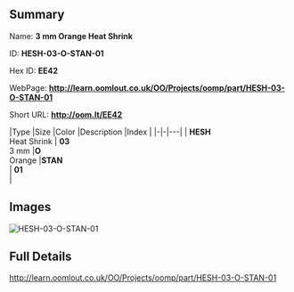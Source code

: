 

## Summary
 
Name: __3 mm Orange Heat Shrink__

ID: __HESH-03-O-STAN-01__

Hex ID: __EE42__

WebPage: __http://learn.oomlout.co.uk/OO/Projects/oomp/part/HESH-03-O-STAN-01__

Short URL: __http://oom.lt/EE42__


|Type   |Size   |Color   |Description   |Index   |
|-|-|---|
| __HESH__ <br>Heat Shrink  | __03__<br>3 mm   |__O__<br>Orange    |__STAN__<br>    | __01__<br>  |


## Images
![HESH-03-O-STAN-01](http://oomlout.com/oomp-gen/parts/HESH-03-O-STAN-01/HESH-03-O-STAN-01_420.jpg)

## Full Details

 http://learn.oomlout.co.uk/OO/Projects/oomp/part/HESH-03-O-STAN-01

